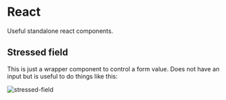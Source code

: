 # React

Useful standalone react components.

## Stressed field
This is just a wrapper component to control a form value. Does not have an input but is useful to do things like this:

![stressed-field](https://user-images.githubusercontent.com/1090606/66334364-d69fa700-e930-11e9-805b-e210d8de4698.gif)
